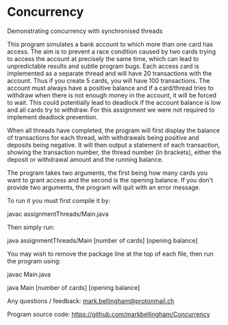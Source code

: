 # Concurrency
Demonstrating concurrency with synchronised threads

This program simulates a bank account to which more than one card has access. The aim is to prevent a race condition caused by two cards trying to access the account at precisely the same time, which can lead to unpredictable results and subtle program bugs. Each access card is implemented as a separate thread and will have 20 transactions with the account. Thus if you create 5 cards, you will have 100 transactions. The account must always have a positive balance and if a card/thread tries to withdraw when there is not enough money in the account, it will be forced to wait. This could potentially lead to deadlock if the account balance is low and all cards try to withdraw. For this assignment we were not required to implement deadlock prevention.

When all threads have completed, the program will first display the balance of transactions for each thread, with withdrawals being positive and deposits being negative. It will then output a statement of each transaction, showing the transaction number, the thread number (in brackets), either the deposit or withdrawal amount and the running balance.

The program takes two arguments, the first being how many cards you want to grant access and the second is the opening balance. If you don't provide two arguments, the program will quit with an error message.

To run it you must first compile it by:

javac assignmentThreads/Main.java

Then simply run:

java assignmentThreads/Main [number of cards] [opening balance]

You may wish to remove the package line at the top of each file, then run the program using:

javac Main.java

java Main [number of cards] [opening balance]


Any questions / feedback: mark.bellingham@protonmail.ch

Program source code:
https://github.com/markbellingham/Concurrency
